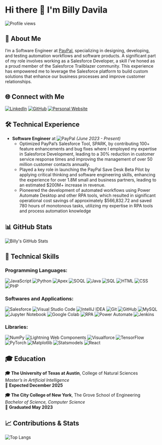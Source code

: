 # Hi there 👋 I'm Billy Davila

![Profile views](https://komarev.com/ghpvc/?username=billydavila1010)

## 💼 About Me

I’m a Software Engineer at [PayPal](https://www.paypal.com), specializing in designing, developing, and testing automation workflows and software products. A significant part of my role involves working as a Salesforce Developer, a skill I’ve honed as a proud member of the Salesforce Trailblazer community. 
This experience has empowered me to leverage the Salesforce platform to build custom solutions that enhance our business processes and improve customer relationships.

## 🌐 Connect with Me

[![LinkedIn](https://img.shields.io/badge/LinkedIn-blue?style=flat&logo=linkedin&logoColor=white)](https://www.linkedin.com/in/your-linkedin-profile)
[![GitHub](https://img.shields.io/badge/GitHub-black?style=flat&logo=github&logoColor=white)](https://github.com/your-github-profile)
[![Personal Website](https://img.shields.io/badge/Website-green?style=flat&logo=google-chrome&logoColor=white)](https://your-personal-website.com)

## 🛠 Technical Experience

- **Software Engineer** at ![PayPal](https://img.shields.io/badge/PayPal-00457C?style=flat&logo=paypal&logoColor=white)  _(June 2023 - Present)_
  - Optimized PayPal’s Salesforce Tool, SPARK, by contributing 100+ feature enhancements and bug fixes where I
 employed my expertise in Salesforce Development, leading to a 30% reduction in customer service response
 times and improving the management of over 50 million customer contacts annually.
  - Played a key role in launching the PayPal Save Desk Beta Pilot by applying critical thinking and software
 engineering skills, enhancing the experience for over 1.8M small and business partners, leading to an estimated
 $200M+ increase in revenue.
  - Pioneered the development of automated workflows using Power Automate Desktop and other RPA tools,
 which resulted in significant operational cost savings of approximately $566,832.72 and saved 780 hours of
 monotonous tasks, utilizing my expertise in RPA tools and process automation knowledge

## 📊 GitHub Stats

![Billy's GitHub Stats](https://github-readme-stats.vercel.app/api?username=BillyDavila&show_icons=true&theme=default&count_private=true)

## 🚀 Technical Skills

### Programming Languages:
![JavaScript](https://img.shields.io/badge/JavaScript-323330?style=flat&logo=javascript&logoColor=F7DF1E)
![Python](https://img.shields.io/badge/Python-3776AB?style=flat&logo=python&logoColor=white)
![Apex](https://img.shields.io/badge/Apex-00A1E0?style=flat&logo=salesforce&logoColor=white)
![SOQL](https://img.shields.io/badge/SOQL-00A1E0?style=flat&logo=salesforce&logoColor=white)
![Java](https://img.shields.io/badge/Java-007396?style=flat&logo=java&logoColor=white)
![SQL](https://img.shields.io/badge/SQL-4479A1?style=flat&logo=postgresql&logoColor=white)
![HTML](https://img.shields.io/badge/HTML-E34F26?style=flat&logo=html5&logoColor=white)
![CSS](https://img.shields.io/badge/CSS-1572B6?style=flat&logo=css3&logoColor=white)
![PHP](https://img.shields.io/badge/PHP-777BB4?style=flat&logo=php&logoColor=white)

### Softwares and Applications:
![Salesforce](https://img.shields.io/badge/Salesforce-00A1E0?style=flat&logo=salesforce&logoColor=white)
![Visual Studio Code](https://img.shields.io/badge/Visual%20Studio%20Code-0078d7?style=flat&logo=visual-studio-code&logoColor=white)
![IntelliJ IDEA](https://img.shields.io/badge/IntelliJ%20IDEA-000000?style=flat&logo=intellij-idea&logoColor=white)
![Git](https://img.shields.io/badge/Git-F05032?style=flat&logo=git&logoColor=white)
![GitHub](https://img.shields.io/badge/GitHub-181717?style=flat&logo=github&logoColor=white)
![MySQL](https://img.shields.io/badge/MySQL-4479A1?style=flat&logo=mysql&logoColor=white)
![Jupyter Notebook](https://img.shields.io/badge/Jupyter-FA0F00?style=flat&logo=jupyter&logoColor=white)
![Google Colab](https://img.shields.io/badge/Google%20Colab-F9AB00?style=flat&logo=google-colab&logoColor=white)
![RPA](https://img.shields.io/badge/RPA-007ACC?style=flat&logo=automation-anywhere&logoColor=white)
![Power Automate](https://img.shields.io/badge/Power%20Automate-2563EB?style=flat&logo=power-automate&logoColor=white)
![Jenkins](https://img.shields.io/badge/Jenkins-D24939?style=flat&logo=jenkins&logoColor=white)

### Libraries:
![NumPy](https://img.shields.io/badge/NumPy-013243?style=flat&logo=numpy&logoColor=white)
![Lightning Web Components](https://img.shields.io/badge/Lightning%20Web%20Components-00A1E0?style=flat&logo=salesforce&logoColor=white)
![Visualforce](https://img.shields.io/badge/Visualforce-00A1E0?style=flat&logo=salesforce&logoColor=white)
![TensorFlow](https://img.shields.io/badge/TensorFlow-FF6F00?style=flat&logo=tensorflow&logoColor=white)
![PyTorch](https://img.shields.io/badge/PyTorch-EE4C2C?style=flat&logo=pytorch&logoColor=white)
![Matplotlib](https://img.shields.io/badge/Matplotlib-013243?style=flat&logo=matplotlib&logoColor=white)
![Statsmodels](https://img.shields.io/badge/Statsmodels-3776AB?style=flat&logo=python&logoColor=white)
![React](https://img.shields.io/badge/React-61DAFB?style=flat&logo=react&logoColor=black)


## 🎓 Education

**🎓 The University of Texas at Austin**, College of Natural Sciences  
_Master’s in Artificial Intelligence_  
📅 **Expected December 2025**

**🎓 The City College of New York**, The Grove School of Engineering  
_Bachelor of Science, Computer Science_  
📅 **Graduated May 2023** 

## 📈 Contributions & Stats

![Top Langs](https://github-readme-stats.vercel.app/api/top-langs/?username=BillyDavila&layout=compact)



<!--
**billydavila1010/billydavila1010** is a ✨ _special_ ✨ repository because its `README.md` (this file) appears on your GitHub profile.

![PayPal](https://img.shields.io/badge/PayPal-00457C?style=flat&logo=paypal&logoColor=white)




-->
